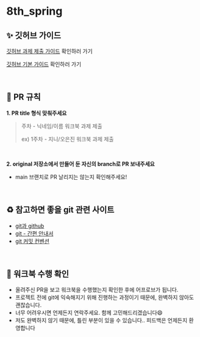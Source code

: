 # 8th_spring

## ✨ 깃허브 가이드
[깃허브 과제 제출 가이드](http://kwu-umc-7th-github.notion.site) 확인하러 가기

[깃허브 기본 가이드](https://www.notion.so/makeus-challenge/Github-aaa7f52c9fa64656b4e4ea02de51a0a9?pvs=4) 확인하러 가기

<br>

## 🥨 PR 규칙

**1. PR title 형식 맞춰주세요**
  > 주차 - 닉네임/이름 워크북 과제 제출
  > 
  > ex) 1주차 - 지니/오은진 워크북 과제 제출

<br>

**2. original 저장소에서 만들어 둔 자신의 branch로 PR 보내주세요**
  - main 브랜치로 PR 날리지는 않는지 확인해주세요!

<br>

## ♻️ 참고하면 좋을 git 관련 사이트
- [git과 github](https://www.inflearn.com/course/git-and-github)
- [git - 간편 안내서](https://rogerdudler.github.io/git-guide/index.ko.html)
- [git 커밋 컨벤션](https://overcome-the-limits.tistory.com/entry/%ED%98%91%EC%97%85-%ED%98%91%EC%97%85%EC%9D%84-%EC%9C%84%ED%95%9C-%EA%B8%B0%EB%B3%B8%EC%A0%81%EC%9D%B8-git-%EC%BB%A4%EB%B0%8B%EC%BB%A8%EB%B2%A4%EC%85%98-%EC%84%A4%EC%A0%95%ED%95%98%EA%B8%B0)

<br>

## 📘 워크북 수행 확인
- 올려주신 PR을 보고 워크북을 수행했는지 확인한 후에 어프로브가 됩니다.
- 프로젝트 전에 git에 익숙해지기 위해 진행하는 과정이기 때문에, 완벽하지 않아도 괜찮습니다.
- 너무 어려우시면 언제든지 연락주세요. 함께 고민해드리겠습니다😄
- 저도 완벽하지 않기 때문에, 틀린 부분이 있을 수 있습니다.. 피드백은 언제든지 환영합니다
